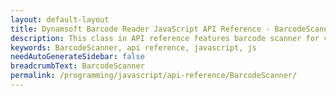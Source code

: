 ```yaml
---
layout: default-layout
title: Dynamsoft Barcode Reader JavaScript API Reference - BarcodeScanner Index
description: This class in API reference features barcode scanner for video class in Dynamsoft Barcode Reader SDK built for JavaScript.
keywords: BarcodeScanner, api reference, javascript, js
needAutoGenerateSidebar: false
breadcrumbText: BarcodeScanner
permalink: /programming/javascript/api-reference/BarcodeScanner/
---
```

<!-- This page is only here for doc logic, keep it blank-->
